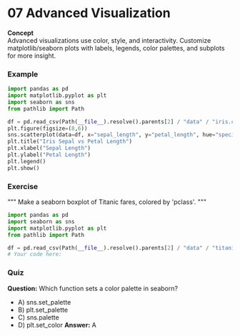 # 07 Advanced Visualization

**Concept**  
Advanced visualizations use color, style, and interactivity. Customize matplotlib/seaborn plots with labels, legends, color palettes, and subplots for more insight.

### Example
```python
import pandas as pd
import matplotlib.pyplot as plt
import seaborn as sns
from pathlib import Path

df = pd.read_csv(Path(__file__).resolve().parents[2] / "data" / "iris.csv")
plt.figure(figsize=(8,6))
sns.scatterplot(data=df, x="sepal_length", y="petal_length", hue="species", style="species")
plt.title("Iris Sepal vs Petal Length")
plt.xlabel("Sepal Length")
plt.ylabel("Petal Length")
plt.legend()
plt.show()
```

### Exercise
"""
Make a seaborn boxplot of Titanic fares, colored by 'pclass'.
"""
```python
import pandas as pd
import seaborn as sns
import matplotlib.pyplot as plt
from pathlib import Path

df = pd.read_csv(Path(__file__).resolve().parents[2] / "data" / "titanic.csv")
# Your code here:
```

### Quiz
**Question:** Which function sets a color palette in seaborn?
- A) sns.set_palette
- B) plt.set_palette
- C) sns.palette
- D) plt.set_color
**Answer:** A